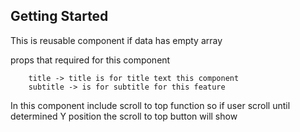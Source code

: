 ## Getting Started
This is reusable component if data has empty array

props that required for this component

```
    title -> title is for title text this component
    subtitle -> is for subtitle for this feature
```
In this component include scroll to top function so if user scroll until determined Y position the scroll to top button will show
